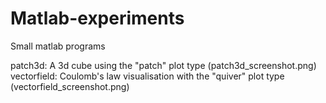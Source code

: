 # Matlab-experiments
Small matlab programs

patch3d: A 3d cube using the "patch" plot type
(patch3d_screenshot.png)
vectorfield: Coulomb's law visualisation with the "quiver" plot type
(vectorfield_screenshot.png)
